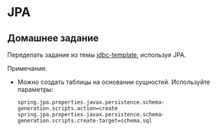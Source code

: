 # JPA

## Домашнее задание

Переделать задание из темы [jdbc-template](../jdbc-template/index.md), используя JPA.

Примечания:

- Можно создать таблицы на основании сущностей. Используйте параметры:
  ```properties
  spring.jpa.properties.javax.persistence.schema-generation.scripts.action=create
  spring.jpa.properties.javax.persistence.schema-generation.scripts.create-target=schema.sql
  ```

